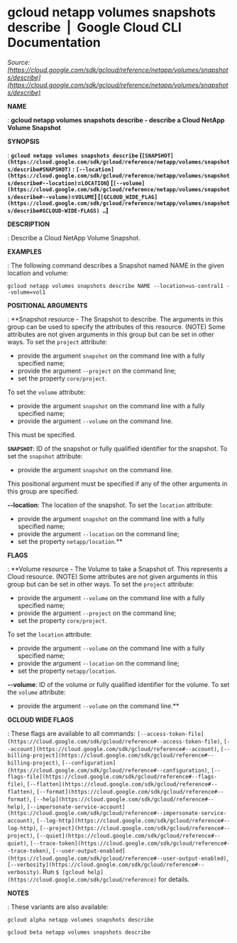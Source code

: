 # gcloud netapp volumes snapshots describe  |  Google Cloud CLI Documentation

*Source: [https://cloud.google.com/sdk/gcloud/reference/netapp/volumes/snapshots/describe](https://cloud.google.com/sdk/gcloud/reference/netapp/volumes/snapshots/describe)*

**NAME**

: **gcloud netapp volumes snapshots describe - describe a Cloud NetApp Volume Snapshot**

**SYNOPSIS**

: **`gcloud netapp volumes snapshots describe` (`[SNAPSHOT](https://cloud.google.com/sdk/gcloud/reference/netapp/volumes/snapshots/describe#SNAPSHOT)` : `[--location](https://cloud.google.com/sdk/gcloud/reference/netapp/volumes/snapshots/describe#--location)`=`LOCATION`) [`[--volume](https://cloud.google.com/sdk/gcloud/reference/netapp/volumes/snapshots/describe#--volume)`=`VOLUME`] [`[GCLOUD_WIDE_FLAG](https://cloud.google.com/sdk/gcloud/reference/netapp/volumes/snapshots/describe#GCLOUD-WIDE-FLAGS) …`]**

**DESCRIPTION**

: Describe a Cloud NetApp Volume Snapshot.

**EXAMPLES**

: The following command describes a Snapshot named NAME in the given location and
volume:

```
gcloud netapp volumes snapshots describe NAME --location=us-central1 --volume=vol1
```

**POSITIONAL ARGUMENTS**

: **Snapshot resource - The Snapshot to describe. The arguments in this group can be
used to specify the attributes of this resource. (NOTE) Some attributes are not
given arguments in this group but can be set in other ways.
To set the `project` attribute:

- provide the argument `snapshot` on the command line with a fully
specified name;
- provide the argument `--project` on the command line;
- set the property `core/project`.

To set the `volume` attribute:

- provide the argument `snapshot` on the command line with a fully
specified name;
- provide the argument `--volume` on the command line.

This must be specified.

**`SNAPSHOT`**:
ID of the snapshot or fully qualified identifier for the snapshot.
To set the `snapshot` attribute:

- provide the argument `snapshot` on the command line.

This positional argument must be specified if any of the other arguments in this
group are specified.

**--location**:
The location of the snapshot.
To set the `location` attribute:

- provide the argument `snapshot` on the command line with a fully
specified name;
- provide the argument `--location` on the command line;
- set the property `netapp/location`.**

**FLAGS**

: **Volume resource - The Volume to take a Snapshot of. This represents a Cloud
resource. (NOTE) Some attributes are not given arguments in this group but can
be set in other ways.
To set the `project` attribute:

- provide the argument `--volume` on the command line with a fully
specified name;
- provide the argument `--project` on the command line;
- set the property `core/project`.

To set the `location` attribute:

- provide the argument `--volume` on the command line with a fully
specified name;
- provide the argument `--location` on the command line;
- set the property `netapp/location`.

**--volume**:
ID of the volume or fully qualified identifier for the volume.
To set the `volume` attribute:

- provide the argument `--volume` on the command line.**

**GCLOUD WIDE FLAGS**

: These flags are available to all commands: `[--access-token-file](https://cloud.google.com/sdk/gcloud/reference#--access-token-file)`,
`[--account](https://cloud.google.com/sdk/gcloud/reference#--account)`, `[--billing-project](https://cloud.google.com/sdk/gcloud/reference#--billing-project)`,
`[--configuration](https://cloud.google.com/sdk/gcloud/reference#--configuration)`,
`[--flags-file](https://cloud.google.com/sdk/gcloud/reference#--flags-file)`,
`[--flatten](https://cloud.google.com/sdk/gcloud/reference#--flatten)`, `[--format](https://cloud.google.com/sdk/gcloud/reference#--format)`, `[--help](https://cloud.google.com/sdk/gcloud/reference#--help)`, `[--impersonate-service-account](https://cloud.google.com/sdk/gcloud/reference#--impersonate-service-account)`,
`[--log-http](https://cloud.google.com/sdk/gcloud/reference#--log-http)`,
`[--project](https://cloud.google.com/sdk/gcloud/reference#--project)`, `[--quiet](https://cloud.google.com/sdk/gcloud/reference#--quiet)`, `[--trace-token](https://cloud.google.com/sdk/gcloud/reference#--trace-token)`, `[--user-output-enabled](https://cloud.google.com/sdk/gcloud/reference#--user-output-enabled)`,
`[--verbosity](https://cloud.google.com/sdk/gcloud/reference#--verbosity)`.
Run `$ [gcloud help](https://cloud.google.com/sdk/gcloud/reference)` for details.

**NOTES**

: These variants are also available:

```
gcloud alpha netapp volumes snapshots describe
```

```
gcloud beta netapp volumes snapshots describe
```